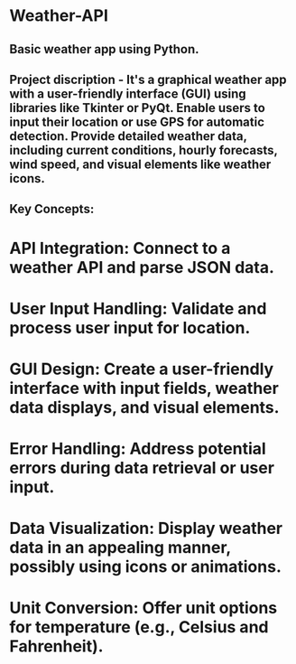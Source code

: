 # Weather-API
## Basic weather app using Python.

## Project discription - It's a graphical weather app with a user-friendly interface (GUI) using libraries like Tkinter or PyQt. Enable users to input their location or use GPS for automatic detection. Provide detailed weather data, including current conditions, hourly forecasts, wind speed, and visual elements like weather icons.

 ## Key Concepts:
 # API Integration: Connect to a weather API and parse JSON data.
 # User Input Handling: Validate and process user input for location.
 # GUI Design: Create a user-friendly interface with input fields, weather data displays, and visual elements.
 # Error Handling: Address potential errors during data retrieval or user input.
 # Data Visualization: Display weather data in an appealing manner, possibly using icons or animations.
 # Unit Conversion: Offer unit options for temperature (e.g., Celsius and Fahrenheit).
